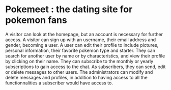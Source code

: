 # Pokemeet : the dating site for pokemon fans
A visitor can look at the homepage, but an account is necessary for further access.
A visitor can sign up with an username, their email address and gender, becoming a user.
A user can edit their profile to include pictures, personal information, their favorite pokemon type and starter.
They can search for another user by name or by characteristics, and view their profile by clicking on their name.
They can subscribe to the monthly or yearly subscriptions to gain access to the chat.
As subscribers, they can send, edit or delete messages to other users. 
The administrators can modify and delete messages and profiles, in addition to having access to all the functionnalities a subscriber would have access to.
